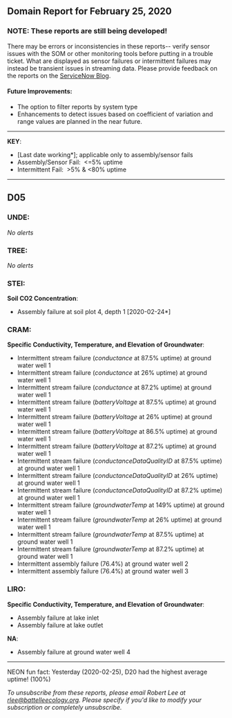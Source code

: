 ## Domain Report for February 25, 2020


### NOTE: These reports are still being developed!
There may be errors or inconsistencies in these reports-- verify sensor issues with the SOM or other monitoring tools before putting in a trouble ticket. What are displayed as sensor failures or intermittent failures may instead be transient issues in streaming data.
Please provide feedback on the reports on the [ServiceNow Blog](https://neon.service-now.com/community?id=community_blog&sys_id=9b4fbe8adbed734017ecf9041d9619be).

#### Future Improvements: 
 - The option to filter reports by system type 
 - Enhancements to detect issues based on coefficient of variation and range values are planned in the near future.

***

**KEY**:

 - [Last date working*]; applicable only to assembly/sensor fails
 - Assembly/Sensor Fail:&nbsp;&nbsp;<=5% uptime
 - Intermittent Fail:&nbsp;&nbsp;>5% & <80% uptime

***
## D05

### UNDE:

_No alerts_

### TREE:

_No alerts_

### STEI:

**Soil CO2 Concentration**:
 - Assembly failure at soil plot 4, depth 1 [2020-02-24*]

### CRAM:

**Specific Conductivity, Temperature, and Elevation of Groundwater**:
 - Intermittent stream failure (_conductance_ at 87.5% uptime) at ground water well 1
 - Intermittent stream failure (_conductance_ at 26% uptime) at ground water well 1
 - Intermittent stream failure (_conductance_ at 87.2% uptime) at ground water well 1
 - Intermittent stream failure (_batteryVoltage_ at 87.5% uptime) at ground water well 1
 - Intermittent stream failure (_batteryVoltage_ at 26% uptime) at ground water well 1
 - Intermittent stream failure (_batteryVoltage_ at 86.5% uptime) at ground water well 1
 - Intermittent stream failure (_batteryVoltage_ at 87.2% uptime) at ground water well 1
 - Intermittent stream failure (_conductanceDataQualityID_ at 87.5% uptime) at ground water well 1
 - Intermittent stream failure (_conductanceDataQualityID_ at 26% uptime) at ground water well 1
 - Intermittent stream failure (_conductanceDataQualityID_ at 87.2% uptime) at ground water well 1
 - Intermittent stream failure (_groundwaterTemp_ at 149% uptime) at ground water well 1
 - Intermittent stream failure (_groundwaterTemp_ at 26% uptime) at ground water well 1
 - Intermittent stream failure (_groundwaterTemp_ at 87.5% uptime) at ground water well 1
 - Intermittent stream failure (_groundwaterTemp_ at 87.2% uptime) at ground water well 1
 - Intermittent assembly failure (76.4%) at ground water well 2
 - Intermittent assembly failure (76.4%) at ground water well 3

### LIRO:

**Specific Conductivity, Temperature, and Elevation of Groundwater**:
 - Assembly failure at lake inlet
 - Assembly failure at lake outlet

**NA**:
 - Assembly failure at ground water well 4

***
NEON fun fact: Yesterday (2020-02-25), D20 had the highest average uptime! (100%)

_To unsubscribe from these reports, please email Robert Lee at rlee@battelleecology.org. Please specify if you'd like to modify your subscription or completely unsubscribe._
